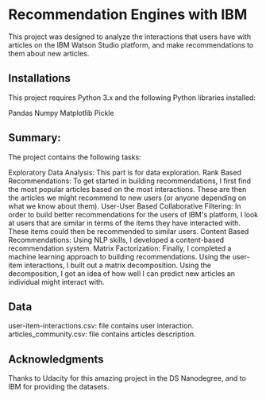 # Recommendation Engines with IBM

This project was designed to analyze the interactions that users have with articles on the IBM Watson Studio platform, and make recommendations to them about new articles.

## Installations

This project requires Python 3.x and the following Python libraries installed:

Pandas
Numpy
Matplotlib
Pickle

## Summary:
The project contains the following tasks:

Exploratory Data Analysis: This part is for data exploration.
Rank Based Recommendations: To get started in building recommendations, I first find the most popular articles based on the most interactions. These are then the articles we might recommend to new users (or anyone depending on what we know about them).
User-User Based Collaborative Filtering: In order to build better recommendations for the users of IBM's platform, I look at users that are similar in terms of the items they have interacted with. These items could then be recommended to similar users.
Content Based Recommendations: Using NLP skills, I developed a content-based recommendation system.
Matrix Factorization: Finally, I completed a machine learning approach to building recommendations. Using the user-item interactions, I built out a matrix decomposition. Using the decomposition, I got an idea of how well I can predict new articles an individual might interact with.

## Data

user-item-interactions.csv: file contains user interaction.
articles_community.csv: file contains articles description.

## Acknowledgments

Thanks to Udacity for this amazing project in the DS Nanodegree, and to IBM for providing the datasets.
